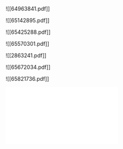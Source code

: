 ![[64963841.pdf]]

![[65142895.pdf]]

![[65425288.pdf]]

![[65570301.pdf]]

![[2863241.pdf]]

![[65672034.pdf]]

![[65821736.pdf]]

![](65821737.pdf)